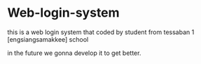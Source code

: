# Web-login-system
this is a web login system that coded by student from tessaban 1 [engsiangsamakkee] school

in the future we gonna develop it to get better.
